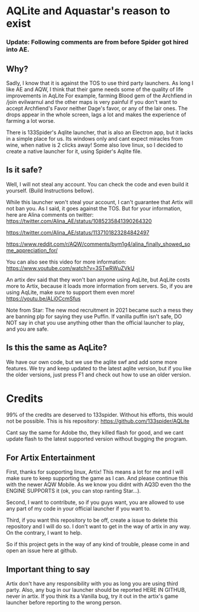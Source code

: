 # AQLite and Aquastar's reason to exist

### Update: Following comments are from before Spider got hired into AE.

## Why?

Sadly, I know that it is against the TOS to use third party launchers. As long I like AE and AQW, I think that their game needs some of the quality of life improvements in AqLite
For example, farming Blood gem of the Archfiend in /join evilwarnul and the other maps is very painful if you don't want to accept Archfiend's Favor neither Dage's favor, or any of the lair ones. The drops appear in the whole screen, lags a lot and makes the experience of farming a lot worse.

There is 133Spider's Aqlite launcher, that is also an Electron app, but it lacks in a simple place for us. Its windows only and cant expect miracles from wine, when native is 2 clicks away! Some also love linux, so I decided to create a native launcher for it, using Spider's Aqlite file.

## Is it safe?

Well, I will not steal any account. You can check the code and even build it yourself. (Build Instructions bellow).

While this launcher won't steal your account, I can't guarantee that Artix will not ban you. As I said, it goes against the TOS. But for your information, here are Alina comments on twitter:
https://twitter.com/Alina_AE/status/1085235841390264320

https://twitter.com/Alina_AE/status/1137101823284842497

https://www.reddit.com/r/AQW/comments/bym1g4/alina_finally_showed_some_appreciation_for/

You can also see this video for more information: https://www.youtube.com/watch?v=3STwRWuZVkU

An artix dev said that they won't ban anyone using AqLite, but AqLite costs more to Artix, because it loads more information from servers. So, if you are using AqLite, make sure to support them even more!
https://youtu.be/ALi0CcmSfus

Note from Star: The new mod recruitment in 2021 became such a mess they are banning plp for saying they use Puffin. If vanilla puffin isn't safe, DO NOT say in chat you use anything other than the official launcher to play, and you are safe.

## Is this the same as AqLite?

We have our own code, but we use the aqlite swf and add some more features. We try and keep updated to the latest aqlite version, but if you like the older versions, just press F1 and check out how to use an older version.

# Credits

99% of the credits are deserved to 133spider. Without his efforts, this would not be possible.
This is his repository: https://github.com/133spider/AQLite

Cant say the same for Adobe tho, they killed flash for good, and we cant update flash to the latest supported version without bugging the program.

## For Artix Entertainment

First, thanks for supporting linux, Artix! This means a lot for me and I will make sure to keep supporting the game as I can. And please continue this with the newer AQW Mobile. As we know you didnt with AQ3D even tho the ENGINE SUPPORTS it (ok, you can stop ranting Star...).

Second, I want to contribute, so if you guys want, you are allowed to use any part of my code in your official launcher if you want to.

Third, if you want this repository to be off, create a issue to delete this repository and I will do so. I don't want to get in the way of artix in any way. On the contrary, I want to help.

So if this project gets in the way of any kind of trouble, please come in and open an issue here at github.

## Important thing to say

Artix don't have any responsibility with you as long you are using third party. Also, any bug in our launcher should be reported HERE IN GITHUB, never in artix.
If you think its a Vanilla bug, try it out in the artix's game launcher before reporting to the wrong person.